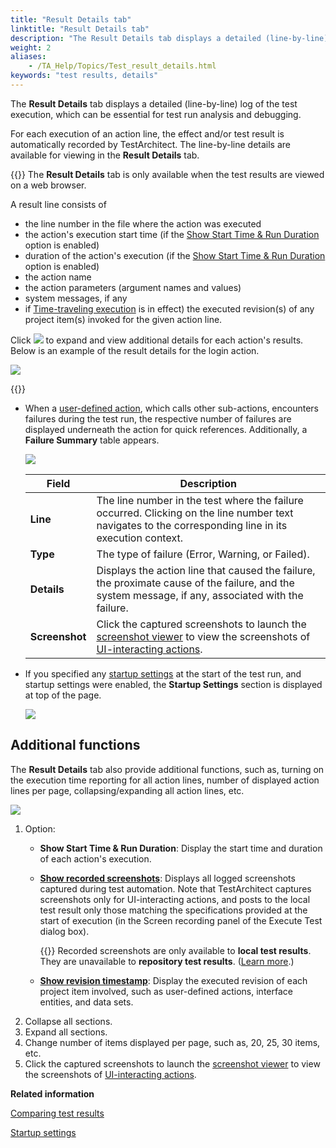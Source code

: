 ```yaml
--- 
title: "Result Details tab"
linktitle: "Result Details tab"
description: "The Result Details tab displays a detailed (line-by-line) log of the test execution, which can be essential for test run analysis and debugging."
weight: 2
aliases: 
    - /TA_Help/Topics/Test_result_details.html
keywords: "test results, details"
---
```


The **Result Details** tab displays a detailed \(line-by-line\) log of the test execution, which can be essential for test run analysis and debugging.

For each execution of an action line, the effect and/or test result is automatically recorded by TestArchitect. The line-by-line details are available for viewing in the **Result Details** tab.

{{<remember>}} The **Result Details** tab is only available when the test results are viewed on a web browser.

A result line consists of

-   the line number in the file where the action was executed
-   the action's execution start time \(if the [Show Start Time & Run Duration](/TA_Help/Topics/Test_result_details.html#li.Start_time_Run_duration) option is enabled\)
-   duration of the action's execution \(if the [Show Start Time & Run Duration](/TA_Help/Topics/Test_result_details.html#li.Start_time_Run_duration) option is enabled\)
-   the action name
-   the action parameters \(argument names and values\)
-   system messages, if any
-   if [Time-traveling execution](/TA_Help/Topics/ug_time_traveling.html) is in effect\) the executed revision\(s\) of any project item\(s\) invoked for the given action line.

Click ![](/images/TA_Help/Images/Test_results_expand_detail.png) to expand and view additional details for each action's results. Below is an example of the result details for the login action.

![](/images/TA_Help/Images/Test_results_details_XML.png)

{{<note>}}

-   When a [user-defined action](/reuse/reuse.High_level_actions.html), which calls other sub-actions, encounters failures during the test run, the respective number of failures are displayed underneath the action for quick references. Additionally, a **Failure Summary** table appears.

    ![](/images/TA_Help/Images/test_results_failed_error_warning_summary.png)

    |Field|Description|
    |-----|-----------|
    |**Line**|The line number in the test where the failure occurred. Clicking on the line number text navigates to the corresponding line in its execution context.|
    |**Type**|The type of failure \(Error, Warning, or Failed\).|
    |**Details**|Displays the action line that caused the failure, the proximate cause of the failure, and the system message, if any, associated with the failure.|
    |**Screenshot**|Click the captured screenshots to launch the [screenshot viewer](/TA_Help/Topics/ug_Screenshot_recording.html#section_o4c_qj5_34) to view the screenshots of [UI-interacting actions](/TA_Automation/Topics/timing_classifying_actions.html).|

-   If you specified any [startup settings](/TA_Automation/Topics/aut_startup_settings.html) at the start of the test run, and startup settings were enabled, the **Startup Settings** section is displayed at top of the page.

    ![](/images/TA_Help/Images/Result_startup_settings.png)


## Additional functions

The **Result Details** tab also provide additional functions, such as, turning on the execution time reporting for all action lines, number of displayed action lines per page, collapsing/expanding all action lines, etc.

![](/images/TA_Help/Images/Result_details_tab_options.png)

1.  Option:
    -   **Show Start Time & Run Duration**: Display the start time and duration of each action's execution.
    -   [**Show recorded screenshots**](/TA_Help/Topics/ug_Screenshot_recording.html): Displays all logged screenshots captured during test automation. Note that TestArchitect captures screenshots only for UI-interacting actions, and posts to the local test result only those matching the specifications provided at the start of execution \(in the Screen recording panel of the Execute Test dialog box\).

        {{<important>}} Recorded screenshots are only available to **local test results**. They are unavailable to **repository test results**. \([Learn more](/TA_Help/Topics/ug_Screenshot_recording.html#section_nnf_wj5_34).\)

    -   [**Show revision timestamp**](/TA_Help/Topics/ug_time_traveling_results.html#section_chl_lxp_ls): Display the executed revision of each project item involved, such as user-defined actions, interface entities, and data sets.
2.  Collapse all sections.
3.  Expand all sections.
4.  Change number of items displayed per page, such as, 20, 25, 30 items, etc.
5.  Click the captured screenshots to launch the [screenshot viewer](/TA_Help/Topics/ug_Screenshot_recording.html#section_o4c_qj5_34) to view the screenshots of [UI-interacting actions](/TA_Automation/Topics/timing_classifying_actions.html).




**Related information**  


[Comparing test results](/TA_Help/Topics/Test_result_baselining.html)

[Startup settings](/TA_Automation/Topics/aut_startup_settings.html)

